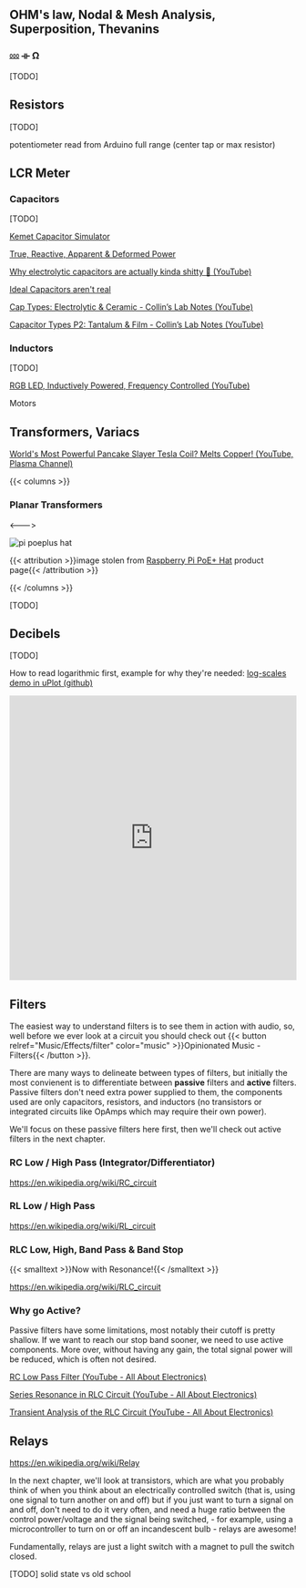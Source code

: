 ## OHM's law, Nodal & Mesh Analysis, Superposition, Thevanins

### ⅏ ⟛ Ω

<script>
    document.getElementById("Circuits1Menu").open = true;
</script>

[TODO]

## Resistors

[TODO]

potentiometer read from Arduino full range (center tap or max resistor)

## LCR Meter

### Capacitors

[TODO]

[Kemet Capacitor Simulator](https://ksim3.kemet.com/capacitor-simulation)

[True, Reactive, Apparent & Deformed Power](https://www.youtube.com/watch?v=cxXmWZDwNEs&list=PL5cGwrD7cv8hK-qxPqRB25Dzs0BtLWhXz)

[Why electrolytic capacitors are actually kinda shitty 💩 (YouTube)](https://www.youtube.com/watch?v=WytU5uj78-4&list=PL5cGwrD7cv8hK-qxPqRB25Dzs0BtLWhXz)

[Ideal Capacitors aren't real](https://en.wikipedia.org/wiki/Two_capacitor_paradox)

[Cap Types: Electrolytic & Ceramic - Collin’s Lab Notes (YouTube)](https://www.youtube.com/watch?v=7wBMDoM7C_U)

[Capacitor Types P2: Tantalum & Film - Collin’s Lab Notes (YouTube)](https://www.youtube.com/watch?v=Th0evgETeBE)

### Inductors

[TODO]

[RGB LED, Inductively Powered, Frequency Controlled (YouTube)](https://www.youtube.com/watch?v=3DeOPN1Cl1Y&list=PL5cGwrD7cv8hK-qxPqRB25Dzs0BtLWhXz)

Motors

## Transformers, Variacs

[World's Most Powerful Pancake Slayer Tesla Coil? Melts Copper! (YouTube, Plasma Channel)](https://www.youtube.com/watch?v=TT4QolzknC0)

{{< columns >}}

### Planar Transformers

<--->

<img src="/eng/pipoehat.webp" alt="pi poeplus hat">

{{< attribution >}}image stolen from [Raspberry Pi PoE+ Hat](https://www.raspberrypi.org/products/poe-plus-hat/) product page{{< /attribution >}}

{{< /columns >}}

[TODO]

## Decibels

[TODO]

How to read logarithmic first, example for why they're needed: [log-scales demo in uPlot (github)](https://leeoniya.github.io/uPlot/demos/log-scales.html)



<iframe width="100%" height="500" src="https://www.youtube.com/embed/WZLQoP6CM0k" title="YouTube video player" frameborder="0" allow="accelerometer; autoplay; clipboard-write; encrypted-media; gyroscope; picture-in-picture" allowfullscreen></iframe>



## 

## Filters

The easiest way to understand filters is to see them in action with audio, so, well before we ever look at a circuit you should check out {{< button relref="Music/Effects/filter" color="music" >}}Opinionated Music - Filters{{< /button >}}.

There are many ways to delineate between types of filters, but initially the most convienent is to differentiate between **passive** filters and **active** filters. Passive filters don't need extra power supplied to them, the components used are only capacitors, resistors, and inductors (no transistors or integrated circuits like OpAmps which may require their own power).

We'll focus on these passive filters here first, then we'll check out active filters in the next chapter.

### RC Low / High Pass (Integrator/Differentiator)

https://en.wikipedia.org/wiki/RC_circuit

### RL Low / High Pass

https://en.wikipedia.org/wiki/RL_circuit

### RLC Low, High, Band Pass & Band Stop

{{< smalltext >}}Now with Resonance!{{< /smalltext >}}

https://en.wikipedia.org/wiki/RLC_circuit

### Why go Active?

Passive filters have some limitations, most notably their cutoff is pretty shallow. If we want to reach our stop band sooner, we need to use active components. More over, without having any gain, the total signal power will be reduced, which is often not desired.



[RC Low Pass Filter (YouTube - All About Electronics)](https://www.youtube.com/watch?v=_2L0l-E1Wx0)

[Series Resonance in RLC Circuit (YouTube - All About Electronics)](https://www.youtube.com/watch?v=YLGrugmDvc0)

[Transient Analysis of the RLC Circuit (YouTube - All About Electronics)](https://www.youtube.com/watch?v=B4TezoTORYA)

## Relays

https://en.wikipedia.org/wiki/Relay

In the next chapter, we'll look at transistors, which are what you probably think of when you think about an electrically controlled switch (that is, using one signal to turn another on and off) but if you just want to turn a signal on and off, don't need to do it very often, and need a huge ratio between the control power/voltage and the signal being switched, - for example, using a microcontroller to turn on or off an incandescent bulb - relays are awesome!

Fundamentally, relays are just a light switch with a magnet to pull the switch closed.

[TODO] solid state vs old school

